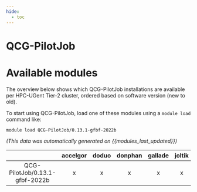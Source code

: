 ```yaml
---
hide:
  - toc
---
```


QCG-PilotJob
============

# Available modules


The overview below shows which QCG-PilotJob installations are available per HPC-UGent Tier-2 cluster, ordered based on software version (new to old).

To start using QCG-PilotJob, load one of these modules using a `module load` command like:

```shell
module load QCG-PilotJob/0.13.1-gfbf-2022b
```

*(This data was automatically generated on {{modules_last_updated}})*  

| |accelgor|doduo|donphan|gallade|joltik|shinx|skitty|
| :---: | :---: | :---: | :---: | :---: | :---: | :---: | :---: |
|QCG-PilotJob/0.13.1-gfbf-2022b|x|x|x|x|x|x|x|
